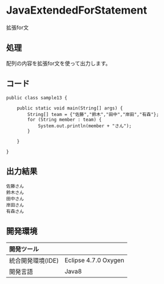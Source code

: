 # JavaExtendedForStatement
拡張for文

## 処理
配列の内容を拡張for文を使って出力します。

## コード
```
public class sample13 {

	public static void main(String[] args) {
		String[] team = {"佐藤","鈴木","田中","岸田","有森"};
		for (String member : team) {
			System.out.println(member + "さん");
		}

	}

}
```

## 出力結果
```
佐藤さん  
鈴木さん  
田中さん  
岸田さん  
有森さん
```
  
## 開発環境
| 開発ツール |  |
|:-|:-|
| 統合開発環境(IDE) | Eclipse 4.7.0 Oxygen |
| 開発言語 | Java8 |
